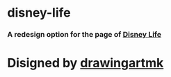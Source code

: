 # disney-life
### A redesign option for the page of [Disney Life](https://disneylife.com/)

# Disigned by [drawingartmk](https://www.instagram.com/drawingartmk/)
